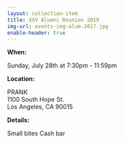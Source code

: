 ```yaml
---
layout: collection-item
title: XSV Alumni Reunion 2019
img-url: events-img-alum-2017.jpg
enable-header: true
---
```

**When:**

Sunday, July 28th at 7:30pm - 11:59pm

**Location:** 

PRANK  
1100 South Hope St.  
Los Angeles, CA 90015

**Details:**

Small bites 
Cash bar 